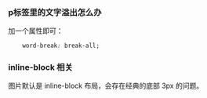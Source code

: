 
### p标签里的文字溢出怎么办

加一个属性即可：

```css
	word-break: break-all;

```

### inline-block 相关

图片默认是 inline-block 布局，会存在经典的底部 3px 的问题。

